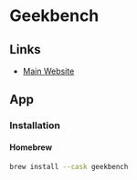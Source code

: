 # Geekbench

## Links

- [Main Website](https://geekbench.com/)

## App

### Installation

#### Homebrew

```sh
brew install --cask geekbench
```
